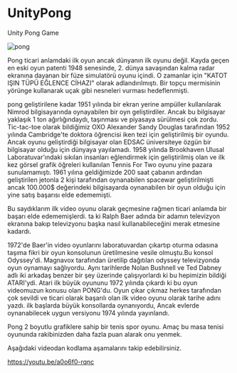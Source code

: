 # UnityPong
Unity Pong Game

![pong](https://user-images.githubusercontent.com/56815816/111000897-edeb8b00-8393-11eb-8bc3-cb3b0d6f8d17.gif)



Pong ticari anlamdaki ilk oyun ancak dünyanın ilk oyunu değil. Kayda geçen en eski oyun patenti 1948 senesinde, 2. dünya savaşından kalma radar ekranına dayanan bir füze simulatörü oyunu içindi. O zamanlar için "KATOT IŞIN TÜPÜ EĞLENCE CİHAZI" olarak adlandırılmıştı. Bir topçu mermisinin yörünge kullanarak uçak gibi nesneleri vurması hedeflenmişti.

pong geliştirilene kadar 1951 yılında bir ekran yerine ampüller kullanılarak Nimrod bilgisayarında oynayabilen bir oyn geliştirdiler. Ancak bu bilgisayar yaklaşık 1 ton ağırlığındaydı, taşınması ve piyasaya sürülmesi çok zordu. Tic-tac-toe olarak bildiğimiz OXO Alexander Sandy Douglas tarafından 1952 yılında Cambridge'te doktora öğrencisi iken tezi için geliştirilmiş bir oyundu. Ancak oyunu geliştirdiği bilgisayar olan EDSAC üniversiteye özgün bir bilgisayar olduğu için dünyaya yayılamadı. 1958 yılında Brookhaven Ulusal Laboratuvar'ındaki sıkılan insanları eğlendirmek için geliştirilmiş olan ve ilk kez görsel grafik öğreleri kullanılan Tennis For Two oyunu yine pazara sunulamamıştı. 1961 yılına geldiğimizde 200 saat çabanın ardından geliştirilen jetonla 2 kişi tarafından oynanabilen spacewar geliştirilmişti ancak 100.000$ değerindeki bilgisayarda oynanabilen bir oyun olduğu için yine satış başarısı elde edememişti.

Bu saydıklarım ilk video oyunu olarak geçmesine rağmen ticari anlamda bir başarı elde edememişlerdi. ta ki Ralph Baer adında bir adamın televizyon ekranına bakıp televizyonu başka nasıl kullanabileceğini merak etmesine kadardı.

1972'de Baer'in video oyunlarını laboratuvardan çıkartıp oturma odasına taşıma fikri bir oyun konsolunun üretilmesine vesile olmuştu.Bu konsol Odyssey'di. Magnavox tarafından üretilip dağıtılan odyssey televizyonda oyun oynamayı sağlıyordu. Aynı tarihlerde Nolan Bushnell ve Ted Dabney adlı iki arkadaş benzer bir şey üzerinde çalışıyorlardı ki bu hepimizin bildiği ATARI'ydi. Atari ilk büyük oyununu 1972 yılında çıkardı ki bu oyun videomuzun konusu olan PONG'du. Oyun çıkar çıkmaz herkes tarafından çok sevildi ve ticari olarak başarılı olan ilk video oyunu olarak tarihe adını yazdı. ilk başlarda büyük konsollarda oynanıyordu, Ancak evlerde oynanabilecek uygun versiyonu 1974 yılında yayınlandı. 


Pong 2 boyutlu grafiklere sahip bir tenis spor oyunu. Amaç bu masa tenisi oyununda rakibinizden daha fazla puan alarak onu yenmek. 

Aşağıdaki videodan kodlama aşamalarını takip edebilirsiniz.

https://youtu.be/a0o6f0-rqnc
